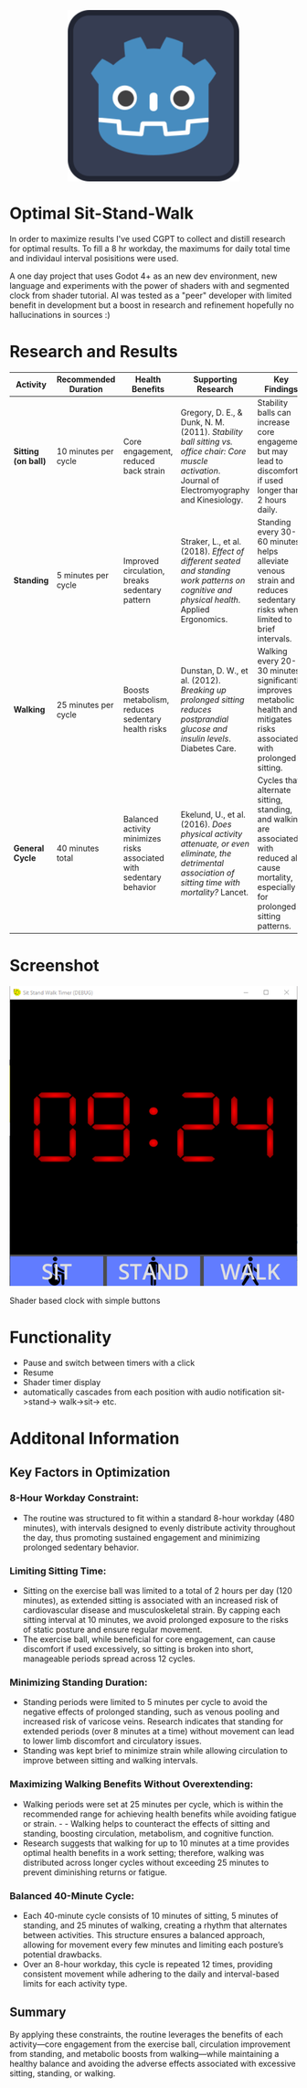 <!-- ![img](./icon.svg){ width="50%"} -->
<img src="./icon.svg" 
        alt="Picture" 
        width="300" 
        style="display: block; margin: 0 auto" />

# Optimal Sit-Stand-Walk

In order to maximize results I've used CGPT to collect and distill research for optimal results. To fill a 8 hr workday, the maximums for daily total time and individaul interval posisitions were used.

A one day project that uses Godot 4+ as an new dev environment, new language and experiments with the power of shaders with and segmented clock from shader tutorial. AI was tested as a "peer" developer with limited benefit in development but a boost in research and refinement 
hopefully no hallucinations in sources :) 

# Research and Results

| **Activity**          | **Recommended Duration** | **Health Benefits**                                         | **Supporting Research**                                                                                                          | **Key Findings**                                                                                                                 |
|-----------------------|--------------------------|--------------------------------------------------------------|----------------------------------------------------------------------------------------------------------------------------------|-----------------------------------------------------------------------------------------------------------------------------------|
| **Sitting (on ball)** | 10 minutes per cycle     | Core engagement, reduced back strain                         | Gregory, D. E., & Dunk, N. M. (2011). *Stability ball sitting vs. office chair: Core muscle activation*. Journal of Electromyography and Kinesiology.              | Stability balls can increase core engagement but may lead to discomfort if used longer than 2 hours daily.                       |
| **Standing**          | 5 minutes per cycle      | Improved circulation, breaks sedentary pattern               | Straker, L., et al. (2018). *Effect of different seated and standing work patterns on cognitive and physical health*. Applied Ergonomics.                            | Standing every 30-60 minutes helps alleviate venous strain and reduces sedentary risks when limited to brief intervals.          |
| **Walking**           | 25 minutes per cycle     | Boosts metabolism, reduces sedentary health risks            | Dunstan, D. W., et al. (2012). *Breaking up prolonged sitting reduces postprandial glucose and insulin levels*. Diabetes Care.                                     | Walking every 20-30 minutes significantly improves metabolic health and mitigates risks associated with prolonged sitting.       |
| **General Cycle**     | 40 minutes total         | Balanced activity minimizes risks associated with sedentary behavior | Ekelund, U., et al. (2016). *Does physical activity attenuate, or even eliminate, the detrimental association of sitting time with mortality?* Lancet.         | Cycles that alternate sitting, standing, and walking are associated with reduced all-cause mortality, especially for prolonged sitting patterns. |

# Screenshot

![Shader Clock and Buttons](screenshots/current.png)

Shader based clock with simple buttons

# Functionality 

- Pause and switch between timers with a click
- Resume
- Shader timer display
- automatically cascades from each position with audio notification sit->stand-> walk->sit-> etc.


# Additonal Information

## Key Factors in Optimization
### 8-Hour Workday Constraint:

- The routine was structured to fit within a standard 8-hour workday (480 minutes), with intervals designed to evenly distribute activity throughout the day, thus promoting sustained engagement and minimizing prolonged sedentary behavior.

### Limiting Sitting Time:

- Sitting on the exercise ball was limited to a total of 2 hours per day (120 minutes), as extended sitting is associated with an increased risk of cardiovascular disease and musculoskeletal strain. By capping each sitting interval at 10 minutes, we avoid prolonged exposure to the risks of static posture and ensure regular movement.
- The exercise ball, while beneficial for core engagement, can cause discomfort if used excessively, so sitting is broken into short, manageable periods spread across 12 cycles.

### Minimizing Standing Duration:

- Standing periods were limited to 5 minutes per cycle to avoid the negative effects of prolonged standing, such as venous pooling and increased risk of varicose veins. Research indicates that standing for extended periods (over 8 minutes at a time) without movement can lead to lower limb discomfort and circulatory issues.
- Standing was kept brief to minimize strain while allowing circulation to improve between sitting and walking intervals.

### Maximizing Walking Benefits Without Overextending:

- Walking periods were set at 25 minutes per cycle, which is within the recommended range for achieving health benefits while avoiding fatigue or strain. - - Walking helps to counteract the effects of sitting and standing, boosting circulation, metabolism, and cognitive function.
- Research suggests that walking for up to 10 minutes at a time provides optimal health benefits in a work setting; therefore, walking was distributed across longer cycles without exceeding 25 minutes to prevent diminishing returns or fatigue.

### Balanced 40-Minute Cycle:

- Each 40-minute cycle consists of 10 minutes of sitting, 5 minutes of standing, and 25 minutes of walking, creating a rhythm that alternates between activities. This structure ensures a balanced approach, allowing for movement every few minutes and limiting each posture’s potential drawbacks.
- Over an 8-hour workday, this cycle is repeated 12 times, providing consistent movement while adhering to the daily and interval-based limits for each activity type.

## Summary 

By applying these constraints, the routine leverages the benefits of each activity—core engagement from the exercise ball, circulation improvement from standing, and metabolic boosts from walking—while maintaining a healthy balance and avoiding the adverse effects associated with excessive sitting, standing, or walking.